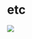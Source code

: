 # etc
<div>
  <img src="https://user-images.githubusercontent.com/32955060/42286665-b084e064-7fee-11e8-9317-720d74a04bbe.gif"
</div>
